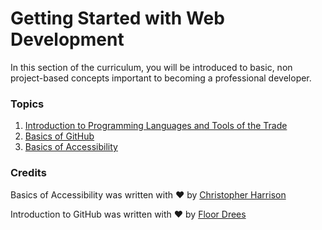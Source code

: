# Getting Started with Web Development

In this section of the curriculum, you will be introduced to basic, non project-based concepts important to becoming a professional developer.

### Topics

1. [Introduction to Programming Languages and Tools of the Trade](intro-to-programming-languages/README.md)
2. [Basics of GitHub](github-basics/README.md)
3. [Basics of Accessibility](./accessibility/README.md)

### Credits

Basics of Accessibility was written with ♥️ by [Christopher Harrison](https://twitter.com/geektrainer)

Introduction to GitHub was written with ♥️ by [Floor Drees](https://twitter.com/floordrees)


